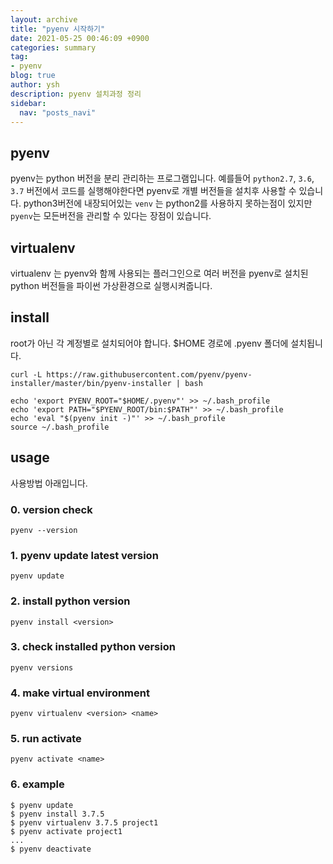 ```yaml
---
layout: archive
title: "pyenv 시작하기"
date: 2021-05-25 00:46:09 +0900
categories: summary
tag:
- pyenv
blog: true
author: ysh
description: pyenv 설치과정 정리
sidebar:
  nav: "posts_navi"
---
```


## pyenv
pyenv는 python 버전을 분리 관리하는 프로그램입니다. 예를들어 `python2.7`, `3.6`, `3.7` 버전에서 코드를 실행해야한다면 pyenv로 개별 버전들을 설치후 사용할 수 있습니다. python3버전에 내장되어있는 `venv` 는 python2를 사용하지 못하는점이 있지만 `pyenv`는 모든버전을 관리할 수 있다는 장점이 있습니다.

## virtualenv
virtualenv 는 pyenv와 함께 사용되는 플러그인으로 여러 버전을 pyenv로 설치된 python 버전들을 파이썬 가상환경으로 실행시켜줍니다.


## install
root가 아닌 각 계정별로 설치되어야 합니다. $HOME 경로에 .pyenv 폴더에 설치됩니다. 

```
curl -L https://raw.githubusercontent.com/pyenv/pyenv-installer/master/bin/pyenv-installer | bash

echo 'export PYENV_ROOT="$HOME/.pyenv"' >> ~/.bash_profile
echo 'export PATH="$PYENV_ROOT/bin:$PATH"' >> ~/.bash_profile
echo 'eval "$(pyenv init -)"' >> ~/.bash_profile
source ~/.bash_profile
```

## usage

사용방법 아래입니다. 
### 0. version check
```
pyenv --version
```

### 1. pyenv update latest version
```
pyenv update
```

### 2. install python version
```
pyenv install <version>
```

### 3. check installed python version
```
pyenv versions
```

### 4. make virtual environment
```
pyenv virtualenv <version> <name>
```

### 5. run activate
```
pyenv activate <name>
```

### 6. example
```
$ pyenv update
$ pyenv install 3.7.5
$ pyenv virtualenv 3.7.5 project1
$ pyenv activate project1
...
$ pyenv deactivate 
```
